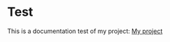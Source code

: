 # Test

This is a documentation test of my project: [My project](https://github.com/rafaeljurkfitz/etl-excel) 